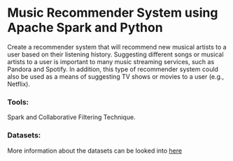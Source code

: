 # Music Recommender System using Apache Spark and Python

Create a recommender system that will recommend new musical artists to a user based on their listening history. Suggesting different songs or musical artists to a user is important to many music streaming services, such as Pandora and Spotify. In addition, this type of recommender system could also be used as a means of suggesting TV shows or movies to a user (e.g., Netflix).

### Tools: 
Spark and Collaborative Filtering Technique.

### Datasets: 
More information about the datasets can be looked into [here](DatasetsINFO.txt)
